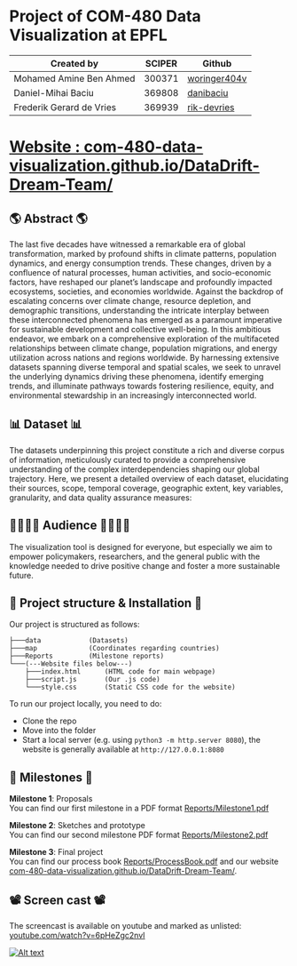 # Project of COM-480 Data Visualization at EPFL

| Created by | SCIPER | Github |
| -------------- | ------ | ------ |
| Mohamed Amine Ben Ahmed | 300371 | [woringer404v](https://github.com/woringer404v) |
| Daniel-Mihai Baciu | 369808 | [danibaciu](https://github.com/danibaciu) |
| Frederik Gerard de Vries | 369939 | [rik-devries](https://github.com/rik-devries) |

# [Website : com-480-data-visualization.github.io/DataDrift-Dream-Team/](https://com-480-data-visualization.github.io/DataDrift-Dream-Team/)

## 🌎 Abstract 🌎
The last five decades have witnessed a remarkable era of global transformation, marked by profound shifts in climate patterns, population dynamics, and energy consumption trends. These changes, driven by a confluence of natural processes, human activities, and socio-economic factors, have reshaped our planet’s landscape and profoundly impacted ecosystems, societies, and economies worldwide. Against the backdrop of escalating concerns over climate change, resource depletion, and demographic transitions, understanding the intricate interplay between these interconnected phenomena has emerged as a paramount imperative for sustainable development and collective well-being. In this ambitious endeavor, we embark on a comprehensive exploration of the multifaceted relationships between climate change, population migrations, and energy utilization across nations and regions worldwide. By harnessing extensive datasets spanning diverse temporal and spatial scales, we seek to unravel the underlying dynamics driving these phenomena, identify emerging trends, and illuminate pathways towards fostering resilience, equity, and environmental stewardship in an increasingly interconnected world.

## 📊 Dataset 📊
The datasets underpinning this project constitute a rich and diverse corpus of information, meticulously curated to provide a comprehensive understanding of the complex interdependencies shaping our global trajectory. Here, we present a detailed overview of each dataset, elucidating their sources, scope, temporal coverage, geographic extent, key variables, granularity, and data quality assurance measures:

## 👨‍👩‍👧‍👦 Audience 👨‍👩‍👧‍👦
The visualization tool is designed for everyone, but especially we aim to empower policymakers, researchers, and the general public with the knowledge needed to drive positive change and foster a more sustainable future.

## 🚀 Project structure & Installation 🚀

Our project is structured as follows:

```       
├───data            (Datasets)
├───map             (Coordinates regarding countries)
├───Reports         (Milestone reports)
└───(---Website files below---)
    ├───index.html      (HTML code for main webpage)
    ├───script.js       (Our .js code)
    └───style.css       (Static CSS code for the website)
```

To run our project locally, you need to do:

- Clone the repo
- Move into the folder
- Start a local server (e.g. using ```python3 -m http.server 8080```), the website is generally available at ```http://127.0.0.1:8080```


## 📍 Milestones 📍
**Milestone 1**: Proposals  
You can find our first milestone in a PDF format [Reports/Milestone1.pdf](Reports/Milestone1.pdf)

**Milestone 2**: Sketches and prototype  
You can find our second milestone PDF format [Reports/Milestone2.pdf](Reports/Milestone2.pdf)

**Milestone 3**: Final project  
You can find our process book [Reports/ProcessBook.pdf](Reports/ProcessBook.pdf) and our website [com-480-data-visualization.github.io/DataDrift-Dream-Team/](https://com-480-data-visualization.github.io/DataDrift-Dream-Team/).

## 📽 Screen cast 📽
The screencast is available on youtube and marked as unlisted: [youtube.com/watch?v=6pHeZgc2nvI](https://www.youtube.com/watch?v=6pHeZgc2nvI)

[![Alt text](https://img.youtube.com/vi/6pHeZgc2nvI/0.jpg)](https://www.youtube.com/watch?v=6pHeZgc2nvI)
